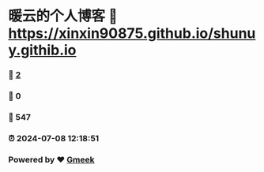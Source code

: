 # 暖云的个人博客 :link: https://xinxin90875.github.io/shunuy.githib.io 
### :page_facing_up: [2](https://xinxin90875.github.io/shunuy.githib.io/tag.html) 
### :speech_balloon: 0 
### :hibiscus: 547 
### :alarm_clock: 2024-07-08 12:18:51 
### Powered by :heart: [Gmeek](https://github.com/Meekdai/Gmeek)
